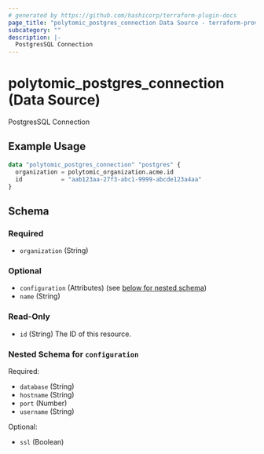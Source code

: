 ```yaml
---
# generated by https://github.com/hashicorp/terraform-plugin-docs
page_title: "polytomic_postgres_connection Data Source - terraform-provider-polytomic"
subcategory: ""
description: |-
  PostgresSQL Connection
---
```


# polytomic_postgres_connection (Data Source)

PostgresSQL Connection

## Example Usage

```terraform
data "polytomic_postgres_connection" "postgres" {
  organization = polytomic_organization.acme.id
  id           = "aab123aa-27f3-abc1-9999-abcde123a4aa"
}
```

<!-- schema generated by tfplugindocs -->
## Schema

### Required

- `organization` (String)

### Optional

- `configuration` (Attributes) (see [below for nested schema](#nestedatt--configuration))
- `name` (String)

### Read-Only

- `id` (String) The ID of this resource.

<a id="nestedatt--configuration"></a>
### Nested Schema for `configuration`

Required:

- `database` (String)
- `hostname` (String)
- `port` (Number)
- `username` (String)

Optional:

- `ssl` (Boolean)


